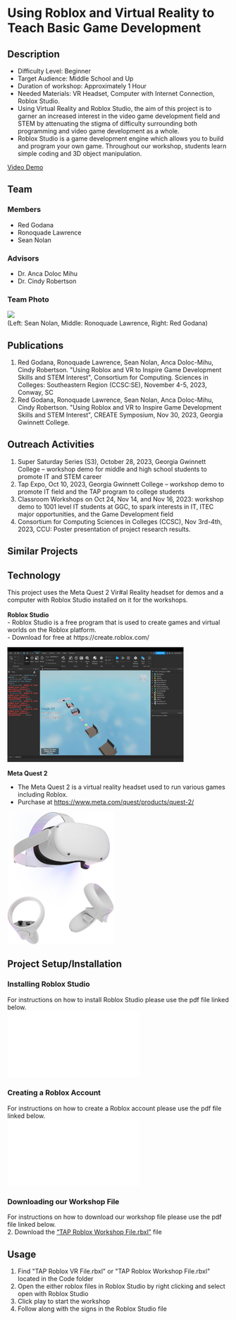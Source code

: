 # Using Roblox and Virtual Reality to Teach Basic Game Development
## Description
- Difficulty Level: Beginner <br>
- Target Audience: Middle School and Up <br>
- Duration of workshop: Approximately 1 Hour <br>
- Needed Materials: VR Headset, Computer with Internet Connection, Roblox Studio. <br>
- Using Virtual Reality and Roblox Studio, the aim of this project is to garner an increased interest in the video game development field and STEM by attenuating the stigma of difficulty surrounding both programming and video game development as a whole. <br>
- Roblox Studio is a game development engine which allows you to build and program your own game. Throughout our workshop, students learn simple coding and 3D object manipulation.

[Video Demo](https://github.com/TechAmbassadors-GGC/VirtualWarriors/blob/main/media/TAP%20VR%20Video.mp4)

## Team
### Members <br>
- Red Godana <br>
- Ronoquade Lawrence <br>
- Sean Nolan <br>

### Advisors <br>
- Dr. Anca Doloc Mihu <br>
- Dr. Cindy Robertson <br>

### Team Photo <br>
<img src= "media/GroupPhoto.png" width="400"> <br>
(Left: Sean Nolan, Middle: Ronoquade Lawrence, Right: Red Godana)

## Publications
1. Red Godana, Ronoquade Lawrence, Sean Nolan, Anca Doloc-Mihu, Cindy Robertson. "Using Roblox and VR to Inspire Game Development Skills and STEM Interest", Consortium for Computing. Sciences in Colleges: Southeastern Region (CCSC:SE), November 4-5, 2023, Conway, SC
2. Red Godana, Ronoquade Lawrence, Sean Nolan, Anca Doloc-Mihu, Cindy Robertson. "Using Roblox and VR to Inspire Game Development Skills and STEM Interest", CREATE Symposium, Nov 30, 2023, Georgia Gwinnett College.

## Outreach Activities
1. Super Saturday Series (S3), October 28, 2023, Georgia Gwinnett College – workshop demo for middle and high school students to promote IT and STEM career
2. Tap Expo, Oct 10, 2023, Georgia Gwinnett College – workshop demo to promote IT field and the TAP program to college students
3. Classroom Workshops on Oct 24, Nov 14, and Nov 16, 2023: workshop demo to 1001 level IT students at GGC, to spark interests in IT, ITEC major opportunities, and the Game Development field
4. Consortium for Computing Sciences in Colleges (CCSC), Nov 3rd-4th, 2023, CCU: Poster presentation of project research results.

## Similar Projects

## Technology
<p>This project uses the Meta Quest 2 Vir#al Reality headset for demos and a computer with Roblox Studio installed on it for the workshops. <br><br>
<b>Roblox Studio</b> <br> 
- Roblox Studio is a free program that is used to create games and virtual worlds on the Roblox platform. <br>
- Download for free at https://create.roblox.com/
</p>
<img src= "media/Roblox Studio Screenshot.png" width="400"> <br>



<b>Meta Quest 2</b> <br> 
- The Meta Quest 2 is a virtual reality headset used to run various games including Roblox. <br>
- Purchase at https://www.meta.com/quest/products/quest-2/
</p>
<img src= "media/MetaQuest2Image.jpg" height="300"> <br>




## Project Setup/Installation
### Installing Roblox Studio
For instructions on how to install Roblox Studio please use the pdf file linked below. <br>
![Installing Roblox Studio](media/Installing%20Roblox%20Studio.pdf)


### Creating a Roblox Account
For instructions on how to create a Roblox account please use the pdf file linked below. <br>
![Creating Roblox Account](media/Creating%20Roblox%20Account.pdf)

### Downloading our Workshop File
For instructions on how to download our workshop file please use the pdf file linked below. <br>
2. Download the [“TAP Roblox Workshop File.rbxl”](https://github.com/TechAmbassadors-GGC/VirtualWarriors/blob/main/code/TAP%20Roblox%20Workshop%20File.rbxl) file

## Usage
1. Find "TAP Roblox VR File.rbxl" or "TAP Roblox Workshop File.rbxl" located in the Code folder
2. Open the either roblox files in Roblox Studio by right clicking and select open with Roblox Studio
3. Click play to start the workshop
4. Follow along with the signs in the Roblox Studio file

